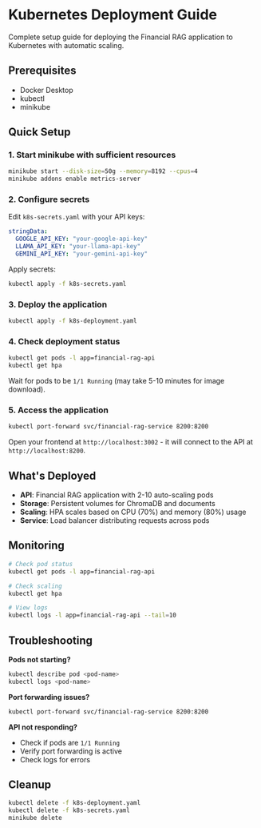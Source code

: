 # Kubernetes Deployment Guide

Complete setup guide for deploying the Financial RAG application to Kubernetes with automatic scaling.

## Prerequisites

- Docker Desktop
- kubectl
- minikube

## Quick Setup

### 1. Start minikube with sufficient resources

```bash
minikube start --disk-size=50g --memory=8192 --cpus=4
minikube addons enable metrics-server
```

### 2. Configure secrets

Edit `k8s-secrets.yaml` with your API keys:

```yaml
stringData:
  GOOGLE_API_KEY: "your-google-api-key"
  LLAMA_API_KEY: "your-llama-api-key" 
  GEMINI_API_KEY: "your-gemini-api-key"
```

Apply secrets:
```bash
kubectl apply -f k8s-secrets.yaml
```

### 3. Deploy the application

```bash
kubectl apply -f k8s-deployment.yaml
```

### 4. Check deployment status

```bash
kubectl get pods -l app=financial-rag-api
kubectl get hpa
```

Wait for pods to be `1/1 Running` (may take 5-10 minutes for image download).

### 5. Access the application

```bash
kubectl port-forward svc/financial-rag-service 8200:8200
```

Open your frontend at `http://localhost:3002` - it will connect to the API at `http://localhost:8200`.

## What's Deployed

- **API**: Financial RAG application with 2-10 auto-scaling pods
- **Storage**: Persistent volumes for ChromaDB and documents
- **Scaling**: HPA scales based on CPU (70%) and memory (80%) usage
- **Service**: Load balancer distributing requests across pods

## Monitoring

```bash
# Check pod status
kubectl get pods -l app=financial-rag-api

# Check scaling
kubectl get hpa

# View logs
kubectl logs -l app=financial-rag-api --tail=10
```

## Troubleshooting

**Pods not starting?**
```bash
kubectl describe pod <pod-name>
kubectl logs <pod-name>
```

**Port forwarding issues?**
```bash
kubectl port-forward svc/financial-rag-service 8200:8200
```

**API not responding?**
- Check if pods are `1/1 Running`
- Verify port forwarding is active
- Check logs for errors

## Cleanup

```bash
kubectl delete -f k8s-deployment.yaml
kubectl delete -f k8s-secrets.yaml
minikube delete
```